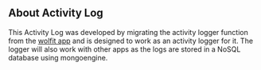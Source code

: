 ## About Activity Log
This Activity Log was developed by migrating the activity logger function from the [wolfit app](https://github.com/LeoThalman/Wolfit) and is designed to work as an activity logger for it. The logger will also work with other apps as the logs are stored in a NoSQL database using mongoengine. 
